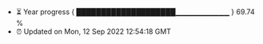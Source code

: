 - ⏳ Year progress { ████████████████████▁▁▁▁▁▁▁▁▁▁ } 69.74 %
- ⏰ Updated on Mon, 12 Sep 2022 12:54:18 GMT

